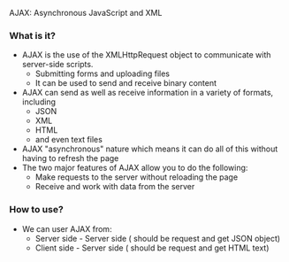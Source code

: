 AJAX: Asynchronous JavaScript and XML

### What is it?

- AJAX is the use of the XMLHttpRequest object to communicate with server-side scripts.
  - Submitting forms and uploading files
  - It can be used to send and receive binary content
- AJAX can send as well as receive information in a variety of formats, including 
  - JSON
  - XML
  - HTML
  - and even text files
- AJAX "asynchronous" nature which means it can do all of this without having to refresh the page
- The two major features of AJAX allow you to do the following:
  - Make requests to the server without reloading the page
  - Receive and work with data from the server
  
### How to use?
  - We can user AJAX from:
    - Server side - Server side ( should be request and get JSON object)
    - Client side - Server side ( should be request and get HTML text)
